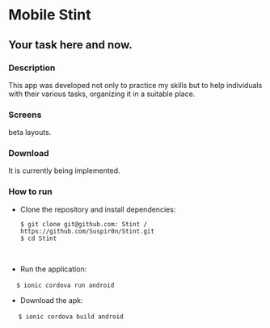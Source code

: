 # Mobile Stint
## Your task here and now.

### Description

This app was developed not only to practice my skills but to help individuals with their various tasks, organizing it in a suitable place.

### Screens

beta layouts.

### Download

It is currently being implemented.

### How to run

+ Clone the repository and install dependencies:

   ```
   $ git clone git@github.com: Stint / https://github.com/Suspir0n/Stint.git  
   $ cd Stint  
   ```
   
+ Run the application:

    `$ ionic cordova run android`
    
+ Download the apk:

     `$ ionic cordova build android`
